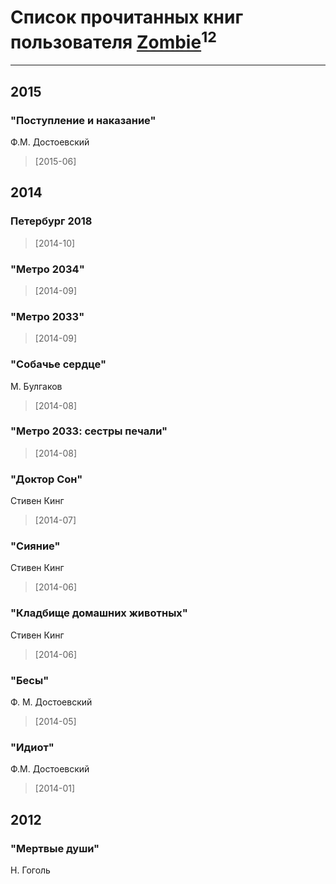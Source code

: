 # Список прочитанных книг пользователя [Zombie](http://vk.com/id137927922)<sup>12</sup>
---

## 2015

### "Поступление и наказание"
Ф.М. Достоевский
> [2015-06] 



## 2014

### Петербург 2018
> [2014-10] 


### "Метро 2034"
> [2014-09] 


### "Метро 2033"
> [2014-09] 


### "Собачье сердце"
М. Булгаков
> [2014-08] 


### "Метро 2033: сестры печали"
> [2014-08] 


### "Доктор Сон"
Стивен Кинг
> [2014-07] 


### "Сияние"
Стивен Кинг
> [2014-06] 


### "Кладбище домашних животных"
Стивен Кинг
> [2014-06] 


### "Бесы"
Ф. М. Достоевский
> [2014-05] 


### "Идиот"
Ф.М. Достоевский
> [2014-01] 



## 2012

### "Мертвые души"
Н. Гоголь



